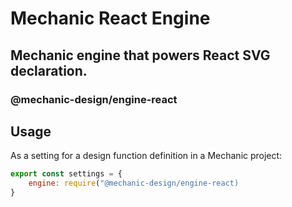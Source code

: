 # Mechanic React Engine

## Mechanic engine that powers React SVG declaration.

### @mechanic-design/engine-react

## Usage

As a setting for a design function definition in a Mechanic project:

```js
export const settings = {
    engine: require("@mechanic-design/engine-react)
}
```
